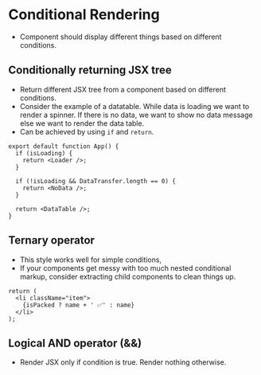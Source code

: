 # Conditional Rendering

- Component should display different things based on different conditions.



## Conditionally returning JSX tree

- Return different JSX tree from a component based on different conditions.
- Consider the example of a datatable. While data is loading we want to render a spinner. If there is no data, we want to show no data message else we want to render the data table.
- Can be achieved by using `if` and `return`.

```tsx
export default function App() {
  if (isLoading) {
    return <Loader />;
  }

  if (!isLoading && DataTransfer.length == 0) {
    return <NoData />;
  }

  return <DataTable />;
}
```


## Ternary operator

- This style works well for simple conditions,
-  If your components get messy with too much nested conditional markup, consider extracting child components to clean things up. 

```tsx
return (
  <li className="item">
    {isPacked ? name + ' ✅' : name}
  </li>
);
```

## Logical AND operator (&&) 

- Render JSX only if condition is true. Render nothing otherwise.
